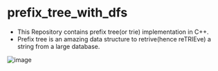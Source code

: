 # prefix_tree_with_dfs
- This Repository contains prefix tree(or trie) implementation in C++.
- Prefix tree is an amazing data structure to retrive(hence reTRIEve) a string from a large database.

![image](https://user-images.githubusercontent.com/63631162/163671584-3a99c4cb-44b0-4ce4-8519-79b5e7c9c82e.png)

